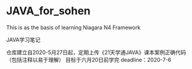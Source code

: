 # JAVA_for_sohen
This is as the basis of learning Niagara N4 Framework

JAVA学习笔记

仓库建立自2020-5月27日起，定期上传《21天学通JAVA》课本案例正确代码（包括注释以易于理解）
目标于六月20日前学完
deadline：2020-7-6
